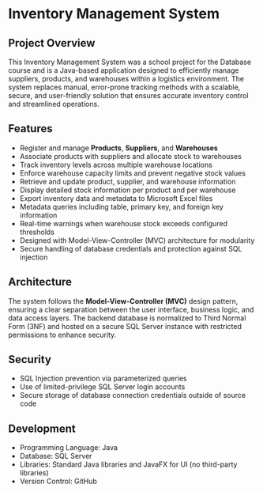 # Inventory Management System

## Project Overview

This Inventory Management System was a school project for the Database course and is a Java-based application designed to efficiently manage suppliers, products, and warehouses within a logistics environment. The system replaces manual, error-prone tracking methods with a scalable, secure, and user-friendly solution that ensures accurate inventory control and streamlined operations.

## Features

- Register and manage **Products**, **Suppliers**, and **Warehouses**  
- Associate products with suppliers and allocate stock to warehouses  
- Track inventory levels across multiple warehouse locations  
- Enforce warehouse capacity limits and prevent negative stock values  
- Retrieve and update product, supplier, and warehouse information  
- Display detailed stock information per product and per warehouse  
- Export inventory data and metadata to Microsoft Excel files  
- Metadata queries including table, primary key, and foreign key information  
- Real-time warnings when warehouse stock exceeds configured thresholds  
- Designed with Model-View-Controller (MVC) architecture for modularity  
- Secure handling of database credentials and protection against SQL injection  

## Architecture

The system follows the **Model-View-Controller (MVC)** design pattern, ensuring a clear separation between the user interface, business logic, and data access layers. The backend database is normalized to Third Normal Form (3NF) and hosted on a secure SQL Server instance with restricted permissions to enhance security.

## Security

- SQL Injection prevention via parameterized queries  
- Use of limited-privilege SQL Server login accounts  
- Secure storage of database connection credentials outside of source code  

## Development

- Programming Language: Java  
- Database: SQL Server  
- Libraries: Standard Java libraries and JavaFX for UI (no third-party libraries)  
- Version Control: GitHub  
